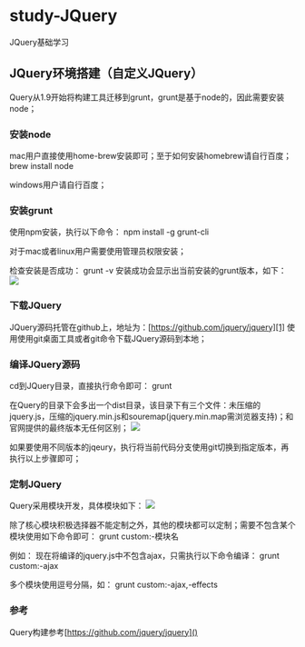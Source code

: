 # study-JQuery
JQuery基础学习

## JQuery环境搭建（自定义JQuery）

Query从1.9开始将构建工具迁移到grunt，grunt是基于node的，因此需要安装node；

### 安装node

mac用户直接使用home-brew安装即可；至于如何安装homebrew请自行百度；
	brew install node

windows用户请自行百度；

### 安装grunt

使用npm安装，执行以下命令：
	npm install -g grunt-cli

对于mac或者linux用户需要使用管理员权限安装；

检查安装是否成功：
	grunt -v
安装成功会显示出当前安装的grunt版本，如下：
![][image-1]

### 下载JQuery

JQuery源码托管在github上，地址为：[https://github.com/jquery/jquery][1]
使用使用git桌面工具或者git命令下载JQuery源码到本地；

### 编译JQuery源码

cd到JQuery目录，直接执行命令即可：
	grunt

在Query的目录下会多出一个dist目录，该目录下有三个文件：未压缩的jquery.js，压缩的jquery.min.js和souremap(jquery.min.map需浏览器支持)；和官网提供的最终版本无任何区别；
![][image-2]

如果要使用不同版本的jqeury，执行将当前代码分支使用git切换到指定版本，再执行以上步骤即可；

### 定制JQuery

Query采用模块开发，具体模块如下：
![][image-3]

除了核心模块积极选择器不能定制之外，其他的模块都可以定制；需要不包含某个模块使用如下命令即可：
	grunt custom:-模块名

例如：
现在将编译的jquery.js中不包含ajax，只需执行以下命令编译：
			grunt custom:-ajax

多个模块使用逗号分隔，如：
		grunt custom:-ajax,-effects

### 参考

Query构建参考[https://github.com/jquery/jquery]()

[1]:	https://github.com/jquery/jquery


[image-1]:	grunt%20-v.png
[image-2]:	dist-jquery.png
[image-3]:	core.png